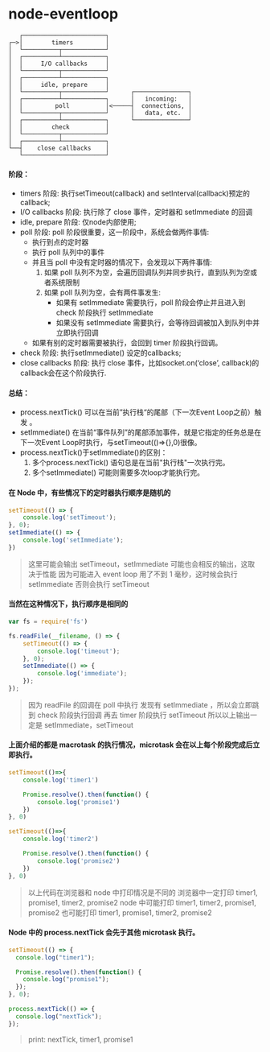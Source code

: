 # node-eventloop

```
   ┌───────────────────────┐
┌─>│        timers         │
│  └──────────┬────────────┘
│  ┌──────────┴────────────┐
│  │     I/O callbacks     │
│  └──────────┬────────────┘
│  ┌──────────┴────────────┐
│  │     idle, prepare     │
│  └──────────┬────────────┘      ┌───────────────┐
│  ┌──────────┴────────────┐      │   incoming:   │
│  │         poll          │<─────┤  connections, │
│  └──────────┬────────────┘      │   data, etc.  │
│  ┌──────────┴────────────┐      └───────────────┘
│  │        check          │
│  └──────────┬────────────┘
│  ┌──────────┴────────────┐
└──┤    close callbacks    │
   └───────────────────────┘
```
#### 阶段：
- timers 阶段: 执行setTimeout(callback) and setInterval(callback)预定的callback;
- I/O callbacks 阶段: 执行除了 close 事件，定时器和 setImmediate 的回调
- idle, prepare 阶段: 仅node内部使用;
- poll 阶段: poll 阶段很重要，这一阶段中，系统会做两件事情:
    - 执行到点的定时器
    - 执行 poll 队列中的事件
    - 并且当 poll 中没有定时器的情况下，会发现以下两件事情:
       1. 如果 poll 队列不为空，会遍历回调队列并同步执行，直到队列为空或者系统限制
       2. 如果 poll 队列为空，会有两件事发生:
          - 如果有 setImmediate 需要执行，poll 阶段会停止并且进入到 check 阶段执行 setImmediate
          - 如果没有 setImmediate 需要执行，会等待回调被加入到队列中并立即执行回调
   - 如果有别的定时器需要被执行，会回到 timer 阶段执行回调。
- check 阶段: 执行setImmediate() 设定的callbacks;
- close callbacks 阶段: 执行 close 事件，比如socket.on(‘close’, callback)的callback会在这个阶段执行.

#### 总结：
- process.nextTick() 可以在当前”执行栈“的尾部（下一次Event Loop之前）触发 。
- setImmediate() 在当前“事件队列”的尾部添加事件，就是它指定的任务总是在下一次Event Loop时执行，与setTimeout(()=>{},0)很像。
- process.nextTick()于setImmediate()的区别：
   1. 多个process.nextTick() 语句总是在当前"执行栈"一次执行完。
   2. 多个setImmediate() 可能则需要多次loop才能执行完。


#### 在 Node 中，有些情况下的定时器执行顺序是随机的
```js
setTimeout(() => {
    console.log('setTimeout');
}, 0);
setImmediate(() => {
    console.log('setImmediate');
})
```

> 这里可能会输出 setTimeout，setImmediate
> 可能也会相反的输出，这取决于性能
>  因为可能进入 event loop 用了不到 1 毫秒，这时候会执行 setImmediate
>  否则会执行 setTimeout

#### 当然在这种情况下，执行顺序是相同的
```js
var fs = require('fs')

fs.readFile(__filename, () => {
    setTimeout(() => {
        console.log('timeout');
    }, 0);
    setImmediate(() => {
        console.log('immediate');
    });
});
```
> 因为 readFile 的回调在 poll 中执行
> 发现有 setImmediate ，所以会立即跳到 check 阶段执行回调
> 再去 timer 阶段执行 setTimeout
> 所以以上输出一定是 setImmediate，setTimeout

#### 上面介绍的都是 macrotask 的执行情况，microtask 会在以上每个阶段完成后立即执行。
```js
setTimeout(()=>{
    console.log('timer1')

    Promise.resolve().then(function() {
        console.log('promise1')
    })
}, 0)

setTimeout(()=>{
    console.log('timer2')

    Promise.resolve().then(function() {
        console.log('promise2')
    })
}, 0)
```
> 以上代码在浏览器和 node 中打印情况是不同的
> 浏览器中一定打印 timer1, promise1, timer2, promise2
> node 中可能打印 timer1, timer2, promise1, promise2
> 也可能打印 timer1, promise1, timer2, promise2
#### Node 中的 process.nextTick 会先于其他 microtask 执行。
```js
setTimeout(() => {
  console.log("timer1");

  Promise.resolve().then(function() {
    console.log("promise1");
  });
}, 0);

process.nextTick(() => {
  console.log("nextTick");
});
```
> print: nextTick, timer1, promise1
